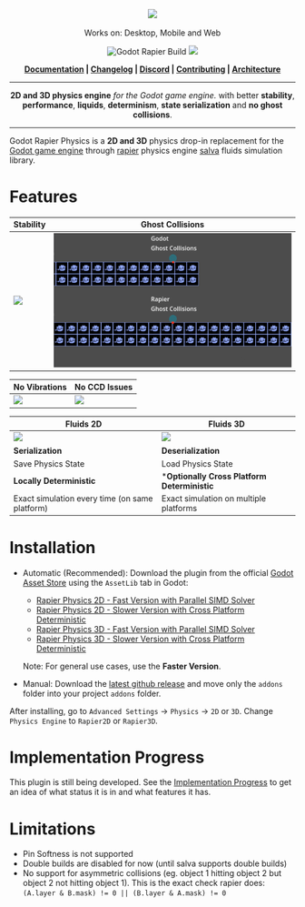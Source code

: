 <p align="center">
<img src="https://github.com/appsinacup/godot-rapier-physics/blob/main/logo.jpg?raw=true"/>
</p>
<p align="center">Works on: Desktop, Mobile and Web</p>
<p align="center">
        <img src="https://github.com/appsinacup/godot-rapier-physics/actions/workflows/runner.yml/badge.svg?branch=main"
            alt="Godot Rapier Build"></a>
        <img src="https://img.shields.io/badge/Godot-4.3-%23478cbf?logo=godot-engine&logoColor=white" />
</p>


<p align = "center">
    <strong>
        <a href="https://godot.rapier.rs">Documentation</a> | <a href="https://github.com/appsinacup/godot-rapier-physics/blob/main/CHANGELOG.md">Changelog</a> | <a href="https://discord.gg/56dMud8HYn">Discord</a> | <a href="https://github.com/appsinacup/godot-rapier-physics/blob/main/CONTRIBUTING.md">Contributing</a> | <a href="https://github.com/appsinacup/godot-rapier-physics/blob/main/ARCHITECTURE.md">Architecture</a>
    </strong>
</p>


-----

<p align = "center">
<b>2D and 3D physics engine</b>
<i>for the Godot game engine.</i>
with better <b>stability</b>, <b>performance</b>, <b>liquids</b>, <b>determinism</b>, <b>state serialization</b> and <b>no ghost collisions</b>.
</p>

-----

Godot Rapier Physics is a **2D and 3D** physics drop-in replacement for the [Godot game engine](https://github.com/godotengine/godot) through [rapier](https://github.com/dimforge/rapier) physics engine [salva](https://github.com/dimforge/salva) fluids simulation library.


# Features

Stability|Ghost Collisions
-|-
![](docs/rapier-vid.gif)|![](docs/ghost_collisions.gif)

No Vibrations|No CCD Issues
-|-
![](docs/stability-comparison.gif)|![](docs/ccd-comparison.gif)

Fluids 2D| Fluids 3D
-|-
![](docs/fluid_shader.gif)|![](docs/water_3d.gif)
**Serialization**|**Deserialization**
Save Physics State|Load Physics State
**Locally Deterministic**|***Optionally Cross Platform Deterministic**
Exact simulation every time (on same platform)|Exact simulation on multiple platforms
# Installation

- Automatic (Recommended): Download the plugin from the official [Godot Asset Store](https://godotengine.org/asset-library/asset/2267) using the `AssetLib` tab in Godot:
    - [Rapier Physics 2D - Fast Version with Parallel SIMD Solver](https://godotengine.org/asset-library/asset/2267)
    - [Rapier Physics 2D - Slower Version with Cross Platform Deterministic](https://godotengine.org/asset-library/asset/2815)
    - [Rapier Physics 3D - Fast Version with Parallel SIMD Solver](https://godotengine.org/asset-library/asset/3084)
    - [Rapier Physics 3D - Slower Version with Cross Platform Deterministic](https://godotengine.org/asset-library/asset/3085)

    Note: For general use cases, use the **Faster Version**.

- Manual: Download the [latest github release](https://github.com/appsinacup/godot-rapier-physics/releases/latest) and move only the `addons` folder into your project `addons` folder.

After installing, go to `Advanced Settings` -> `Physics` -> `2D` or `3D`. Change `Physics Engine` to `Rapier2D` or `Rapier3D`.

# Implementation Progress

This plugin is still being developed. See the [Implementation Progress](https://godot.rapier.rs/docs/progress/) to get an idea of what status it is in and what features it has.

# Limitations

- Pin Softness is not supported
- Double builds are disabled for now (until salva supports double builds)
- No support for asymmetric collisions (eg. object 1 hitting object 2 but object 2 not hitting object 1). This is the exact check rapier does: `(A.layer & B.mask) != 0 || (B.layer & A.mask) != 0`

